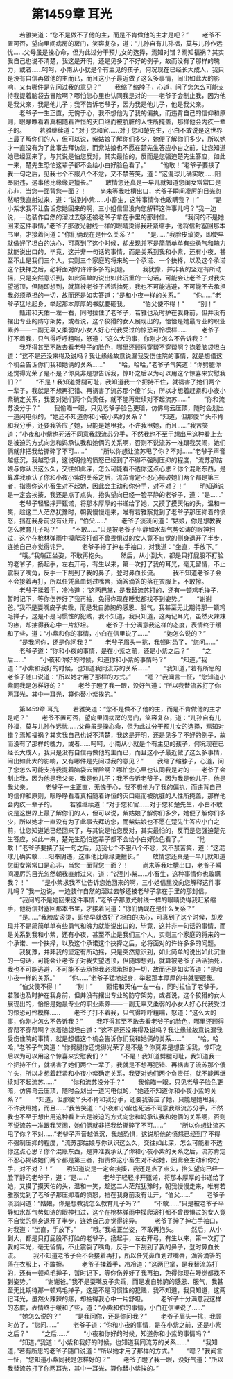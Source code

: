 # 　　第1459章 耳光
　　若雅笑道：“您不是做不了他的主，而是不肯做他的主才是吧？”
　　老爷不置可否，望向里间病房的房门，笑容复杂，道：“儿孙自有儿孙福，莫与儿孙作远忧……父母虽是操心命，但为此过分干预儿女的选择，焉知对错？焉知福祸？其实我自己也说不清楚，我这是开明，还是见多了不好的例子，故而没有了那样的魄力，或者……呵呵，小南从小就是个有主见的孩子，何况现在已经长大成人，我只是没有自信再做他的主而已，而且这小子最近做了这么多事情，闹出如此大的影响，又有哪件是先问过我的意见？”
　　我缩了缩脖子，心道，问了您怎么可能支持我提着脑袋去冒险啊？哪怕您心里也认同我是对的——老爷子会制止我，因为他是我父亲，我是他儿子；我不告诉老爷子，因为我是他儿子，他是我父亲。
　　老爷子一生正直，无愧于心，我不想他为了我的偏执，而违背自己的信仰和原则，眼睁睁看着真相随着许恒的灭口继而被肮脏的人性所掩盖，那样他会内疚一辈子的。
　　若雅继续道：“对于您和官……对于您和楚先生，小白不敢说是这世界上最了解你们的人，但可以说，紫姑娘了解你们多少，她便了解你们多少，所以她才一直没有为了此事去拜访您，而紫姑娘也不愿在楚先生答应小白之前，让您知道她已经回来了，与其说是怕您反对，其实最怕的，反而是您强迫楚先生答应，如此一来，楚先生恐怕这辈子都不会给小白好脸色看了。”
　　“他敢！”老爷子要挟了我一句之后，见我七个不服八个不忿，又不禁苦笑，道：“这混球儿确实敢……阳奉阴违，这事他比缘缘更擅长。”
　　敢情您还真是一早儿就知道您闺女常常口是心非，当您一面背您一面？！
　　尚未等我吐槽出口，老爷子瞬间凌厉的目光忽然朝我直射过来，道：“说到小紫……小畜生，这种事情你也敢瞒我？！”
　　“是小紫求我不让告诉您她回来的啊，三小姐信里没向您解释这件事儿吗？”我一边说，一边装作自然的溜过去够还被老爷子拿在手里的那封信。
　　“我问的不是她回来这件事情，”老爷子那激光射线一样的眼睛烫得我赶紧缩手，他将信封塞回那本书里，才接着问道：“你们俩现在是什么关系？”
　　“是……”我脸皮滚烫，即使早就做好了坦白的决心，可真到了这个时候，却发现并不是简简单单有些勇气和魄力就能说出口的，毕竟，这并非一句话的事情，而是关系到我和小紫，还有小夜，甚至不止是我们三个人，实则三个家庭的将来的一个承诺、一个抉择，以及这个承诺这个抉择之后，必将面对的许许多多的问题。
　　我犹豫，并非我的坚定有所动摇，只是突然意识到，如此简单的说出如此沉重的一句话，可能会让老爷子对我失望透顶，但随即想到，就算被老爷子活活抽死，我也不可能逃避，不可能不去承担我必须承担的一切，故而还是如实答道：“是和小夜一样的关系。”
　　“你……”老爷子猛地起身，举起那本厚厚的书就要砸我。
　　“伯父使不得！”
　　“别！”
　　甄诺和天佑一左一右，同时拉住了老爷子，若雅也及时护在我身前，但并没有摆出专业的防守架势，或者说，这个狡猾的女人展现出的，恰恰是她最专业的职业素养——一副无辜又柔弱的小女人好心代我受过的惊恐可怜模样……
　　老爷子打不着我，只气得呼呼粗喘，怒道：“这么大的事，你刚才怎么不告诉我？”
　　我吓得甚至不敢去看老爷子的脸色，哪里还顾得穿帮不穿帮啊？抱着脑袋坦白道：“这不是还没来得及说吗？我让缘缘故意说漏我受伤住院的事情，就是想借这个机会告诉你们我和她俩的关系……”
　　“哈，哈哈，”老爷子气笑道：“你劈腿你还觉得光荣了是不是？你莫非是想告诉我，惊吓之后以为可以用这个惊喜来安慰我们？”
　　“不是！我知道劈腿可耻，我知道我一个把持不住，就祸害了她们两个一辈子，我就是不想再犯错、再祸害了流苏那个傻丫头，所以才想着赶紧和小夜小紫确定关系，我要对她们两个负责任，就不能再继续对不起流苏……”
　　“你和流苏没分手？”
　　我偷瞄一眼，只见老爷子脸色更暗，仿佛乌云压顶，随时会划出一道闪电似的，“她还不知道你和小夜小紫的关系？”
　　“知道，但那傻丫头不肯和我分手，还要我答应了她，只能是她甩我，不许我甩她，而且……”我苦笑道：“小夜和小紫也死活不同意我跟流苏分手，不然我也不至于想出用这种看上去是被迫的方式向您和妈承认我和她俩的关系啊，否则不说流苏一准跟我哭闹，她们俩就非把我给撕碎了不可……”
　　“所以你想让流苏甩了你？不对……”老爷子声音越低沉，我越恐惧，这说明他的愤怒已经到了不得不强制压抑的程度，“流苏那姑娘与你认识这么久，交往如此深，怎么可能看不透你这点心思？你个混账东西，是算准我承认了你和小夜小紫的关系之后，流苏肯定不忍心揭破她们两个都是第三者，指责你这小畜生对不起她，因此会主动和你分手，对不对？！”
　　明知道说是一定会挨揍，我还是点了点头，抬头望向已经一脸平静的老爷子，道：“是……”
　　老爷子轻轻挣开甄诺，将那本厚厚的书递给了她，又摸了摸天佑的头，温和一笑，趁这二人茫然犹豫时，朝我慢慢走来，唯有若雅察觉到了老爷子那压抑着的愤怒，挡在我身前没有让开，“伯父……”
　　老爷子淡淡问道：“姑娘，你是想教我怎么教育儿子吗？”
　　“不敢……”只是被老爷子平静如水却气势如涛的眼神扫过，这个在枪林弹雨中摸爬滚打都不曾畏惧过的女人竟不自觉的侧身退开了半步，连她自己亦觉得诧异。
　　老爷子抻了抻右手袖口，对我道：“坐直，手放下。”
　　“哦。”我端正坐姿，不敢再抱头。
　　然后，从小到大，都是只打屁股不打脸的老爷子，扬起手，左右开弓，有生以来，第一次打了我的耳光，毫无留情，不止震裂了嘴角，反手一下刮到了我的鼻子，登时鼻血长流。
　　我不知道老爷子会不会接着再打，所以任凭鼻血划过嘴唇，滴答滴答的落在衣服上，不敢擦。
　　老爷子揉着手，冷冷道：“这两巴掌，是我替流苏打的，还有一顿鸡毛掸子，暂时记下，等你伤养好了我再抽，免得你现在睡觉都找不到姿势。”
　　“谢谢爸。”我不是耍嘴皮子卖乖，而是发自肺腑的感恩、服气，我甚至无比期待那一顿鸡毛掸子，这是不是习惯性的犯贱，我不知道，我只知道，这两记耳光，虽然火辣辣的疼，却抽得我心中一片舒坦。
　　老爷子十分满意我这样的态度，表情终于缓和了些，道：“小紫和你的事情，小白在信里说了……”
　　“她怎么说的？”
　　“是我问你，还是你问我？”
　　老爷子眉头一挑，我顿时怂了，“您问……”
　　老爷子道：“你和小夜的事情，是在小紫之前，还是小紫之后？”
　　“之后……”
　　“小夜和你好的时候，知道你和小紫的事情吗？”
　　“知道，”我道：“小紫和我好的时候，也知道我同流苏的关系……”
　　“我知道，”若有所思的老爷子随口说道：“所以她才用了那样的方式。”
　　“嗯？”我闻言一怔，“您知道小紫同我是怎样好的？”
　　老爷子瞪了我一眼，没好气道：“所以我替流苏打了你两耳光，其中一耳光，算你替小紫挨的。”

　　第1459章 耳光
　　若雅笑道：“您不是做不了他的主，而是不肯做他的主才是吧？”
　　老爷不置可否，望向里间病房的房门，笑容复杂，道：“儿孙自有儿孙福，莫与儿孙作远忧……父母虽是操心命，但为此过分干预儿女的选择，焉知对错？焉知福祸？其实我自己也说不清楚，我这是开明，还是见多了不好的例子，故而没有了那样的魄力，或者……呵呵，小南从小就是个有主见的孩子，何况现在已经长大成人，我只是没有自信再做他的主而已，而且这小子最近做了这么多事情，闹出如此大的影响，又有哪件是先问过我的意见？”
　　我缩了缩脖子，心道，问了您怎么可能支持我提着脑袋去冒险啊？哪怕您心里也认同我是对的——老爷子会制止我，因为他是我父亲，我是他儿子；我不告诉老爷子，因为我是他儿子，他是我父亲。
　　老爷子一生正直，无愧于心，我不想他为了我的偏执，而违背自己的信仰和原则，眼睁睁看着真相随着许恒的灭口继而被肮脏的人性所掩盖，那样他会内疚一辈子的。
　　若雅继续道：“对于您和官……对于您和楚先生，小白不敢说是这世界上最了解你们的人，但可以说，紫姑娘了解你们多少，她便了解你们多少，所以她才一直没有为了此事去拜访您，而紫姑娘也不愿在楚先生答应小白之前，让您知道她已经回来了，与其说是怕您反对，其实最怕的，反而是您强迫楚先生答应，如此一来，楚先生恐怕这辈子都不会给小白好脸色看了。”
　　“他敢！”老爷子要挟了我一句之后，见我七个不服八个不忿，又不禁苦笑，道：“这混球儿确实敢……阳奉阴违，这事他比缘缘更擅长。”
　　敢情您还真是一早儿就知道您闺女常常口是心非，当您一面背您一面？！
　　尚未等我吐槽出口，老爷子瞬间凌厉的目光忽然朝我直射过来，道：“说到小紫……小畜生，这种事情你也敢瞒我？！”
　　“是小紫求我不让告诉您她回来的啊，三小姐信里没向您解释这件事儿吗？”我一边说，一边装作自然的溜过去够还被老爷子拿在手里的那封信。
　　“我问的不是她回来这件事情，”老爷子那激光射线一样的眼睛烫得我赶紧缩手，他将信封塞回那本书里，才接着问道：“你们俩现在是什么关系？”
　　“是……”我脸皮滚烫，即使早就做好了坦白的决心，可真到了这个时候，却发现并不是简简单单有些勇气和魄力就能说出口的，毕竟，这并非一句话的事情，而是关系到我和小紫，还有小夜，甚至不止是我们三个人，实则三个家庭的将来的一个承诺、一个抉择，以及这个承诺这个抉择之后，必将面对的许许多多的问题。
　　我犹豫，并非我的坚定有所动摇，只是突然意识到，如此简单的说出如此沉重的一句话，可能会让老爷子对我失望透顶，但随即想到，就算被老爷子活活抽死，我也不可能逃避，不可能不去承担我必须承担的一切，故而还是如实答道：“是和小夜一样的关系。”
　　“你……”老爷子猛地起身，举起那本厚厚的书就要砸我。
　　“伯父使不得！”
　　“别！”
　　甄诺和天佑一左一右，同时拉住了老爷子，若雅也及时护在我身前，但并没有摆出专业的防守架势，或者说，这个狡猾的女人展现出的，恰恰是她最专业的职业素养——一副无辜又柔弱的小女人好心代我受过的惊恐可怜模样……
　　老爷子打不着我，只气得呼呼粗喘，怒道：“这么大的事，你刚才怎么不告诉我？”
　　我吓得甚至不敢去看老爷子的脸色，哪里还顾得穿帮不穿帮啊？抱着脑袋坦白道：“这不是还没来得及说吗？我让缘缘故意说漏我受伤住院的事情，就是想借这个机会告诉你们我和她俩的关系……”
　　“哈，哈哈，”老爷子气笑道：“你劈腿你还觉得光荣了是不是？你莫非是想告诉我，惊吓之后以为可以用这个惊喜来安慰我们？”
　　“不是！我知道劈腿可耻，我知道我一个把持不住，就祸害了她们两个一辈子，我就是不想再犯错、再祸害了流苏那个傻丫头，所以才想着赶紧和小夜小紫确定关系，我要对她们两个负责任，就不能再继续对不起流苏……”
　　“你和流苏没分手？”
　　我偷瞄一眼，只见老爷子脸色更暗，仿佛乌云压顶，随时会划出一道闪电似的，“她还不知道你和小夜小紫的关系？”
　　“知道，但那傻丫头不肯和我分手，还要我答应了她，只能是她甩我，不许我甩她，而且……”我苦笑道：“小夜和小紫也死活不同意我跟流苏分手，不然我也不至于想出用这种看上去是被迫的方式向您和妈承认我和她俩的关系啊，否则不说流苏一准跟我哭闹，她们俩就非把我给撕碎了不可……”
　　“所以你想让流苏甩了你？不对……”老爷子声音越低沉，我越恐惧，这说明他的愤怒已经到了不得不强制压抑的程度，“流苏那姑娘与你认识这么久，交往如此深，怎么可能看不透你这点心思？你个混账东西，是算准我承认了你和小夜小紫的关系之后，流苏肯定不忍心揭破她们两个都是第三者，指责你这小畜生对不起她，因此会主动和你分手，对不对？！”
　　明知道说是一定会挨揍，我还是点了点头，抬头望向已经一脸平静的老爷子，道：“是……”
　　老爷子轻轻挣开甄诺，将那本厚厚的书递给了她，又摸了摸天佑的头，温和一笑，趁这二人茫然犹豫时，朝我慢慢走来，唯有若雅察觉到了老爷子那压抑着的愤怒，挡在我身前没有让开，“伯父……”
　　老爷子淡淡问道：“姑娘，你是想教我怎么教育儿子吗？”
　　“不敢……”只是被老爷子平静如水却气势如涛的眼神扫过，这个在枪林弹雨中摸爬滚打都不曾畏惧过的女人竟不自觉的侧身退开了半步，连她自己亦觉得诧异。
　　老爷子抻了抻右手袖口，对我道：“坐直，手放下。”
　　“哦。”我端正坐姿，不敢再抱头。
　　然后，从小到大，都是只打屁股不打脸的老爷子，扬起手，左右开弓，有生以来，第一次打了我的耳光，毫无留情，不止震裂了嘴角，反手一下刮到了我的鼻子，登时鼻血长流。
　　我不知道老爷子会不会接着再打，所以任凭鼻血划过嘴唇，滴答滴答的落在衣服上，不敢擦。
　　老爷子揉着手，冷冷道：“这两巴掌，是我替流苏打的，还有一顿鸡毛掸子，暂时记下，等你伤养好了我再抽，免得你现在睡觉都找不到姿势。”
　　“谢谢爸。”我不是耍嘴皮子卖乖，而是发自肺腑的感恩、服气，我甚至无比期待那一顿鸡毛掸子，这是不是习惯性的犯贱，我不知道，我只知道，这两记耳光，虽然火辣辣的疼，却抽得我心中一片舒坦。
　　老爷子十分满意我这样的态度，表情终于缓和了些，道：“小紫和你的事情，小白在信里说了……”
　　“她怎么说的？”
　　“是我问你，还是你问我？”
　　老爷子眉头一挑，我顿时怂了，“您问……”
　　老爷子道：“你和小夜的事情，是在小紫之前，还是小紫之后？”
　　“之后……”
　　“小夜和你好的时候，知道你和小紫的事情吗？”
　　“知道，”我道：“小紫和我好的时候，也知道我同流苏的关系……”
　　“我知道，”若有所思的老爷子随口说道：“所以她才用了那样的方式。”
　　“嗯？”我闻言一怔，“您知道小紫同我是怎样好的？”
　　老爷子瞪了我一眼，没好气道：“所以我替流苏打了你两耳光，其中一耳光，算你替小紫挨的。”

